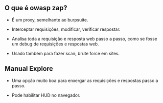## O que é owasp zap?

   - É um proxy, semelhante ao burpsuite. 

   - Interceptar requisições, modificar, verificar respostar. 

   - Analisa toda a requisição e resposta web passo a passo, como se fosse um debug de requisições e respostas web. 

   - Usado também para fazer scan, brute force em sites. 


## Manual Explore

   - Uma opção muito boa para enxergar as requisições e respostas passo a passo. 

   - Pode habilitar HUD no navegador. 